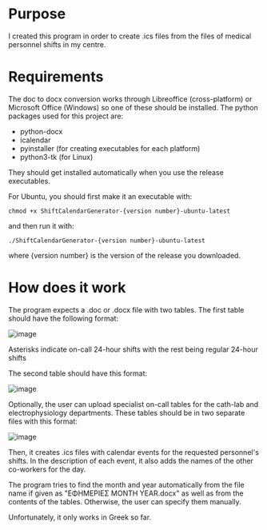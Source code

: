 # Purpose
I created this program in order to create .ics files from the files of medical personnel shifts in my centre.
# Requirements
The doc to docx conversion works through Libreoffice (cross-platform) or Microsoft Office (Windows) so one of these should be installed.
The python packages used for this project are:
- python-docx
- icalendar
- pyinstaller (for creating executables for each platform)
- python3-tk (for Linux)

They should get installed automatically when you use the release executables.

For Ubuntu, you should first make it an executable with:
```
chmod +x ShiftCalendarGenerator-{version number}-ubuntu-latest
```
and then run it with:
```
./ShiftCalendarGenerator-{version number}-ubuntu-latest
```
where {version number} is the version of the release you downloaded.
# How does it work
The program expects a .doc or .docx file with two tables. The first table should have the following format:

![image](https://github.com/user-attachments/assets/3822f819-242a-46c5-8531-6d711abef091)

Asterisks indicate on-call 24-hour shifts with the rest being regular 24-hour shifts

The second table should have this format:

![image](https://github.com/user-attachments/assets/2a142d04-6cee-4ebc-a5c8-a32034d80e26)

Optionally, the user can upload specialist on-call tables for the cath-lab and electrophysiology departments. These tables should be in two separate files with this format:

![image](https://github.com/user-attachments/assets/deeb6a3a-352f-42b6-a20d-3474dfeccc95)

Then, it creates .ics files with calendar events for the requested personnel's shifts. In the description of each event, it also adds the names of the other co-workers for the day.

The program tries to find the month and year automatically from the file name if given as "ΕΦΗΜΕΡΙΕΣ MONTH YEAR.docx" as well as from the contents of the tables. Otherwise, the user can specify them manually.

Unfortunately, it only works in Greek so far.
